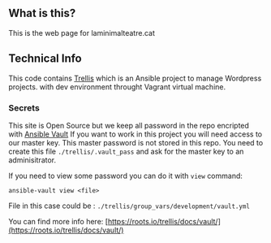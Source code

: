 ## What is this?
This is the web page for laminimalteatre.cat

## Technical Info
This code contains [Trellis](https://roots.io/trellis) which is an Ansible project to manage
Wordpress projects. with dev environment throught Vagrant virtual machine.

### Secrets
This site is Open Source but we keep all password in the repo encripted with [Ansible Vault](http://docs.ansible.com/ansible/playbooks_vault.html)
If you want to work in this project you will need access to our master key. This master password is not stored in
this repo. You need to create this file `./trellis/.vault_pass` and ask for the master key to an
adminisitrator.

If you need to view some password you can do it with `view` command:
```
ansible-vault view <file>
```
File in this case could be : `./trellis/group_vars/development/vault.yml`

You can find more info here: [https://roots.io/trellis/docs/vault/](https://roots.io/trellis/docs/vault/)

